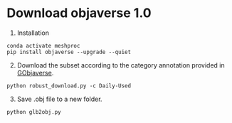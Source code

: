 # Download objaverse 1.0

1. Installation
```
conda activate meshproc
pip install objaverse --upgrade --quiet
```

2. Download the subset according to the category annotation provided in [GObjaverse](https://aigc3d.github.io/gobjaverse/).
```
python robust_download.py -c Daily-Used
```

3. Save .obj file to a new folder.
```
python glb2obj.py
```
